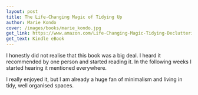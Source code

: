 ```yaml
---
layout: post
title: The Life-Changing Magic of Tidying Up
author: Marie Kondo
cover: /images/books/marie_kondo.jpg
get_link: https://www.amazon.com/Life-Changing-Magic-Tidying-Decluttering-Organizing-ebook/dp/B00KK0PICK
get_text: Kindle eBook
---
```


I honestly did not realise that this book was a big deal. I heard it recommended by one person and started reading it. In the following weeks I started hearing it mentioned everywhere.

I really enjoyed it, but I am already a huge fan of minimalism and living in tidy, well organised spaces.
